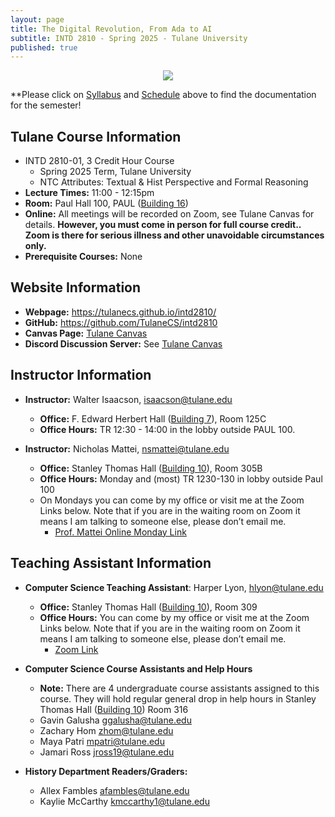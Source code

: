 ```yaml
---
layout: page
title: The Digital Revolution, From Ada to AI
subtitle: INTD 2810 - Spring 2025 - Tulane University
published: true
---
```

<p style="text-align:center;"><img src="{{ 'img/cover.png' | relative_url }}" /></p>

**Please click on [Syllabus](syllabus.md) and [Schedule](schedule.md) above to find the documentation for the semester!

## Tulane Course Information
- INTD 2810-01, 3 Credit Hour Course
  - Spring 2025 Term, Tulane University
  - NTC Attributes: Textual & Hist Perspective and Formal Reasoning
- **Lecture Times:** 11:00 - 12:15pm
- **Room:** Paul Hall 100, PAUL ([Building 16](https://admission.tulane.edu/map))
- **Online:** All meetings will be recorded on Zoom, see Tulane Canvas for details. **However, you must come in person for full course credit.. Zoom is there for serious illness and other unavoidable circumstances only.**
- **Prerequisite Courses:** None

## Website Information
- **Webpage:** <https://tulanecs.github.io/intd2810/>
- **GitHub:** <https://github.com/TulaneCS/intd2810>
- **Canvas Page:** [Tulane Canvas](https://tulane.instructure.com/)
- **Discord Discussion Server:** See [Tulane Canvas](https://tulane.instructure.com/)

## Instructor Information
- **Instructor:** Walter Isaacson, <isaacson@tulane.edu>
  - **Office:** F. Edward Herbert Hall ([Building 7](https://admission.tulane.edu/map)), Room 125C
  - **Office Hours:** TR 12:30 - 14:00 in the lobby outside PAUL 100.

- **Instructor:** Nicholas Mattei, <nsmattei@tulane.edu>
  - **Office:** Stanley Thomas Hall ([Building 10](https://admission.tulane.edu/map)), Room 305B
  - **Office Hours:** Monday and (most) TR 1230-130 in lobby outside Paul 100
  - On Mondays you can come by my office or visit me at the Zoom Links below. Note that if you are in the waiting room on Zoom it means I am talking to someone else, please don’t email me.
    - [Prof. Mattei Online Monday Link](https://tulane.zoom.us/j/97132310339)


## Teaching Assistant Information

- **Computer Science Teaching Assistant**: Harper Lyon, <hlyon@tulane.edu>
  - **Office:** Stanley Thomas Hall ([Building 10](https://admission.tulane.edu/map)), Room 309
  - **Office Hours:** You can come by my office or visit me at the Zoom Links below. Note that if you are in the waiting room on Zoom it means I am talking to someone else, please don’t email me.
    - [Zoom Link](https://tulane.zoom.us/j/99348809166)

- **Computer Science Course Assistants and Help Hours**
  - **Note:** There are 4 undergraduate course assistants assigned to this course. They will hold regular general drop in help hours in Stanley Thomas Hall ([Building 10](https://admission.tulane.edu/map)) Room 316 
  - Gavin Galusha <ggalusha@tulane.edu>
  - Zachary Hom <zhom@tulane.edu>
  - Maya Patri <mpatri@tulane.edu>
  - Jamari Ross <jross19@tulane.edu>

- **History Department Readers/Graders:**
  - Allex Fambles <afambles@tulane.edu>
  - Kaylie McCarthy <kmccarthy1@tulane.edu>


